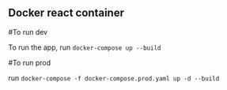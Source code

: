 ## Docker react container

#To run dev


To run the app, run `docker-compose up --build`

#To run prod

run `docker-compose -f docker-compose.prod.yaml up -d --build`
